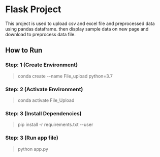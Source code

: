 # Flask Project
This project is used to upload csv and excel file 
and preprocessed data using pandas dataframe. then display
sample data on new page and download to preprocess data file.

## How to Run

### Step: 1 (Create Environment)
> conda create --name File_upload python=3.7

### Step: 2 (Activate Environment)
> conda activate File_Upload

### Step: 3 (Install Dependencies)
> pip install -r requirements.txt --user

### Step: 3 (Run app file)
> python app.py

